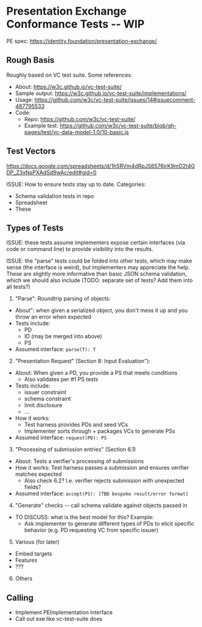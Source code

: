 # Presentation Exchange Conformance Tests -- WIP

PE spec: https://identity.foundation/presentation-exchange/

## Rough Basis

Roughly based on VC test suite. Some references:
- About: https://w3c.github.io/vc-test-suite/
- Sample output: https://w3c.github.io/vc-test-suite/implementations/
- Usage: https://github.com/w3c/vc-test-suite/issues/14#issuecomment-487795533
- Code: 
  - Repo: https://github.com/w3c/vc-test-suite/
  - Example test: https://github.com/w3c/vc-test-suite/blob/gh-pages/test/vc-data-model-1.0/10-basic.js

## Test Vectors

https://docs.google.com/spreadsheets/d/1h5RVm4dRpJS6576jrK9mD2t4GDP_Z3xNsPXAdSd9wAc/edit#gid=0

ISSUE: How to ensure tests stay up to date. Categories:
- Schema validation tests in repo
- Spreadsheet
- These

## Types of Tests

ISSUE: these tests assume implementers expose certain interfaces (via code or command line) to provide visibility into the results.  

ISSUE: the "parse" tests could be folded into other tests, which may make sense (the interface is weird), but implementers may appreciate the help. These are slightly more informative than basic JSON schema validation, which we should also include (TODO: separate set of tests? Add them into all tests?) 

1. "Parse": Roundtrip parsing of objects:
  - About": when given a serialized object, you don't mess it up and you throw an error when expected
  - Tests include:
    - PD
    - ID (may be merged into above)
    - PS
  - Assumed interface: `parse(T): T`
2. "Presentation Request" (Section 8: Input Evaluation"):
  - About: When given a PD, you provide a PS that meets conditions
    - Also validates per #1 PS tests
  - Tests include: 
    - issuer constraint
    - schema constraint
    - limit disclosure 
    - ...
  - How it works:
    - Test harness provides PDs and seed VCs 
    - Implementer sorts through + packages VCs to generate PSs
  - Assumed interface: `request(PD): PS`
3. "Processing of submission entries" (Section 6.1)
  - About: Tests a verifier's processing of submissions
  - How it works: Test harness passes a submission and ensures verifier matches expected 
    - Also check 6.2? I.e. verifier rejects submission with unexpected fields?
  - Assumed interface: `accept(PS): [TBD bespoke result/error format]`
4. "Generate" checks -- call schema validate against objects passed in
  - TO DISCUSS: what is the best model for this? Example:
    - Ask implementer to generate different types of PDs to elicit specific behavior (e.g. PD requesting VC from specific issuer)
5. Various (for later)
  - Embed targets
  - Features
  - ???
6. Others



## Calling

- Implement PEImplementation interface
- Call out exe like vc-test-suite does